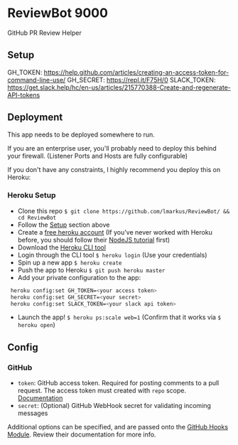 ReviewBot 9000
===========

GitHub PR Review Helper

## Setup

GH_TOKEN: https://help.github.com/articles/creating-an-access-token-for-command-line-use/
GH_SECRET: https://repl.it/F75H/0
SLACK_TOKEN: https://get.slack.help/hc/en-us/articles/215770388-Create-and-regenerate-API-tokens


## Deployment
This app needs to be deployed somewhere to run.

If you are an enterprise user, you'll probably need to deploy this behind your firewall. (Listener Ports and Hosts are fully configurable)

If you don't have any constraints, I highly recommend you deploy this on Heroku:

### Heroku Setup
* Clone this repo `$ git clone https://github.com/lmarkus/ReviewBot/ && cd ReviewBot`
* Follow the [Setup](#Setup) section above
* Create a [free heroku account](https://signup.heroku.com/) (If you've never worked with Heroku before, you should follow their [NodeJS tutorial](https://devcenter.heroku.com/articles/getting-started-with-nodejs#set-up) first)
* Download the [Heroku CLI tool](https://devcenter.heroku.com/articles/heroku-cli)
* Login through the CLI tool `$ heroku login` (Use your credentials)
* Spin up a new app `$ heroku create`
* Push the app to Heroku `$ git push heroku master`
* Add your private configuration to the app: 
```bash
 heroku config:set GH_TOKEN=<your access token>
 heroku config:set GH_SECRET=<your secret>
 heroku config:set SLACK_TOKEN=<your slack api token>
```
* Launch the app! `$ heroku ps:scale web=1` (Confirm that it works via `$ heroku open`)


## Config
### GitHub

  * `token`: GitHub access token. Required for posting comments to a pull request. The access token must created with  `repo` scope. [Documentation](https://help.github.com/articles/creating-an-access-token-for-command-line-use/)
  * `secret`: (Optional) GitHub WebHook secret for validating incoming messages
 
 Additional options can be specified, and are passed onto the [GitHub Hooks Module](https://github.com/nlf/node-github-hook). Review their documentation for more info.
 
 
